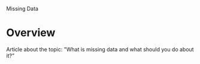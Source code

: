 Missing Data

# Overview
Article about the topic: 
"What is missing data and what should you do about it?”

